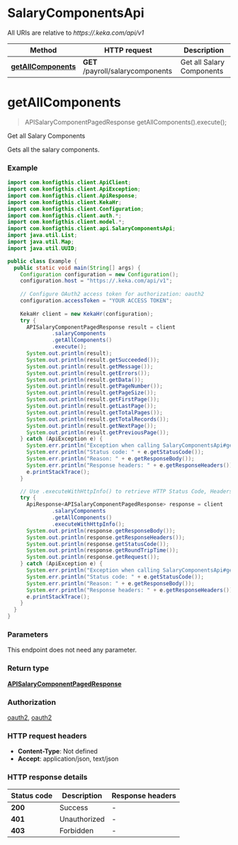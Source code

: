 # SalaryComponentsApi

All URIs are relative to *https://.keka.com/api/v1*

| Method | HTTP request | Description |
|------------- | ------------- | -------------|
| [**getAllComponents**](SalaryComponentsApi.md#getAllComponents) | **GET** /payroll/salarycomponents | Get all Salary Components |


<a name="getAllComponents"></a>
# **getAllComponents**
> APISalaryComponentPagedResponse getAllComponents().execute();

Get all Salary Components

Gets all the salary components.

### Example
```java
import com.konfigthis.client.ApiClient;
import com.konfigthis.client.ApiException;
import com.konfigthis.client.ApiResponse;
import com.konfigthis.client.KekaHr;
import com.konfigthis.client.Configuration;
import com.konfigthis.client.auth.*;
import com.konfigthis.client.model.*;
import com.konfigthis.client.api.SalaryComponentsApi;
import java.util.List;
import java.util.Map;
import java.util.UUID;

public class Example {
  public static void main(String[] args) {
    Configuration configuration = new Configuration();
    configuration.host = "https://.keka.com/api/v1";
    
    // Configure OAuth2 access token for authorization: oauth2
    configuration.accessToken = "YOUR ACCESS TOKEN";
    
    KekaHr client = new KekaHr(configuration);
    try {
      APISalaryComponentPagedResponse result = client
              .salaryComponents
              .getAllComponents()
              .execute();
      System.out.println(result);
      System.out.println(result.getSucceeded());
      System.out.println(result.getMessage());
      System.out.println(result.getErrors());
      System.out.println(result.getData());
      System.out.println(result.getPageNumber());
      System.out.println(result.getPageSize());
      System.out.println(result.getFirstPage());
      System.out.println(result.getLastPage());
      System.out.println(result.getTotalPages());
      System.out.println(result.getTotalRecords());
      System.out.println(result.getNextPage());
      System.out.println(result.getPreviousPage());
    } catch (ApiException e) {
      System.err.println("Exception when calling SalaryComponentsApi#getAllComponents");
      System.err.println("Status code: " + e.getStatusCode());
      System.err.println("Reason: " + e.getResponseBody());
      System.err.println("Response headers: " + e.getResponseHeaders());
      e.printStackTrace();
    }

    // Use .executeWithHttpInfo() to retrieve HTTP Status Code, Headers and Request
    try {
      ApiResponse<APISalaryComponentPagedResponse> response = client
              .salaryComponents
              .getAllComponents()
              .executeWithHttpInfo();
      System.out.println(response.getResponseBody());
      System.out.println(response.getResponseHeaders());
      System.out.println(response.getStatusCode());
      System.out.println(response.getRoundTripTime());
      System.out.println(response.getRequest());
    } catch (ApiException e) {
      System.err.println("Exception when calling SalaryComponentsApi#getAllComponents");
      System.err.println("Status code: " + e.getStatusCode());
      System.err.println("Reason: " + e.getResponseBody());
      System.err.println("Response headers: " + e.getResponseHeaders());
      e.printStackTrace();
    }
  }
}

```

### Parameters
This endpoint does not need any parameter.

### Return type

[**APISalaryComponentPagedResponse**](APISalaryComponentPagedResponse.md)

### Authorization

[oauth2](../README.md#oauth2), [oauth2](../README.md#oauth2)

### HTTP request headers

 - **Content-Type**: Not defined
 - **Accept**: application/json, text/json

### HTTP response details
| Status code | Description | Response headers |
|-------------|-------------|------------------|
| **200** | Success |  -  |
| **401** | Unauthorized |  -  |
| **403** | Forbidden |  -  |

